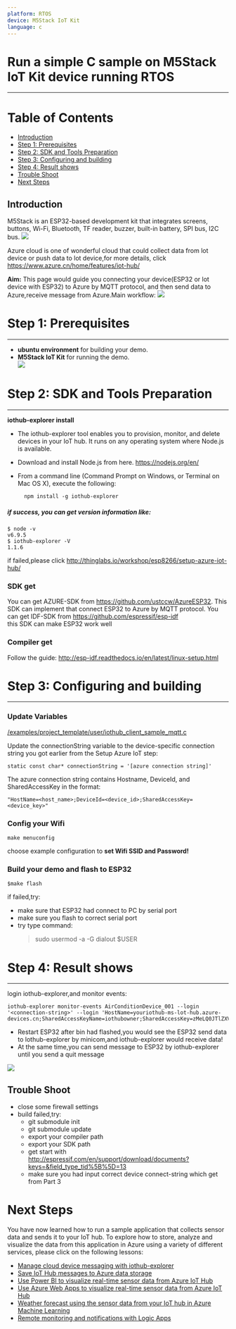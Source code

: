 ```yaml
---
platform: RTOS
device: M5Stack IoT Kit
language: c
---
```


Run a simple C sample on M5Stack IoT Kit device running RTOS
===
---


# Table of Contents
- [Introduction](#Introduction)
- [Step 1: Prerequisites](#Prerequisites)
- [Step 2: SDK and Tools Preparation](#Tools_prepare)
- [Step 3: Configuring and building](#Config_build)
- [Step 4: Result shows](#Results)
- [Trouble Shoot](#TroubleShoot)
- [Next Steps](#NextSteps)


<a name="Introduction"></a>
Introduction
------------------------------

M5Stack is an ESP32-based development kit that integrates screens, buttons, Wi-Fi, Bluetooth, TF reader, buzzer, built-in battery, SPI bus, I2C bus.
![](media/m5stack_starter_kit/PIC2.png)

Azure cloud is one of wonderful cloud that could collect data from lot device or push data to lot device,for more details, click https://www.azure.cn/home/features/iot-hub/

 **Aim:** This page would guide you connecting your device(ESP32 or lot device with ESP32) to Azure by MQTT protocol, and then send data to Azure,receive message from Azure.Main workflow:
![](media/m5stack_starter_kit/PIC18.png)


<a name="Prerequisites"></a>
# Step 1: Prerequisites
 ------------------------------
- **ubuntu environment** for building your demo.
- **M5Stack IoT Kit** for running the demo.  
![](media/m5stack_starter_kit/PIC3.png)


<a name="Tools_prepare"></a>
# Step 2: SDK and Tools Preparation
 ------------------------------
 
  **iothub-explorer install**
 
 - The iothub-explorer tool enables you to provision, monitor, and delete devices in your IoT hub. It runs on any operating system where Node.js is available.

- Download and install Node.js from here.  https://nodejs.org/en/
- From a command line (Command Prompt on Windows, or Terminal on Mac OS X), execute the following:
  ```
    npm install -g iothub-explorer
  ```
##### if success, you can get version information like:
```shell
$ node -v
v6.9.5
$ iothub-explorer -V
1.1.6
```
if failed,please click http://thinglabs.io/workshop/esp8266/setup-azure-iot-hub/

### SDK get
You can get AZURE-SDK from https://github.com/ustccw/AzureESP32. This SDK can implement that connect ESP32 to Azure by MQTT protocol. You can get IDF-SDK from https://github.com/espressif/esp-idf  
this SDK can make ESP32 work well  

### Compiler get
Follow the guide: http://esp-idf.readthedocs.io/en/latest/linux-setup.html

<a name="Config_build"></a>
# Step 3: Configuring and building
 ------------------------------
###  Update Variables
[/examples/project_template/user/iothub_client_sample_mqtt.c](#)

Update the connectionString variable to the device-specific connection string you got earlier from the Setup Azure IoT step:
```
static const char* connectionString = '[azure connection string]'
```
The azure connection string contains Hostname, DeviceId, and SharedAccessKey in the format:
```
"HostName=<host_name>;DeviceId=<device_id>;SharedAccessKey=<device_key>"
 ```
### Config your Wifi
 ```
 make menuconfig
 ```
 choose example configuration to **set Wifi SSID and Password!**

### Build your demo and flash to ESP32
 ```
 $make flash
 ```
 if failed,try:
 - make sure that ESP32 had connect to PC by serial port
 - make sure you flash to correct serial port
 - try type command:
   > sudo usermod -a -G dialout $USER

<a name="Results"></a>
# Step 4: Result shows
 ------------------------------
login iothub-explorer,and monitor events:
```
iothub-explorer monitor-events AirConditionDevice_001 --login '<connection-string>' --login 'HostName=youriothub-ms-lot-hub.azure-devices.cn;SharedAccessKeyName=iothubowner;SharedAccessKey=zMeLQ0JTlZXVcHBVOwRFVmlFtcCz+CtbDpUPBWexbIY='
```
-  Restart ESP32 after bin had flashed,you would see the ESP32 send data to lothub-explorer by minicom,and iothub-explorer would receive data!
- At the same time,you can send message to ESP32 by iothub-explorer until you send a quit message

![](media/m5stack_starter_kit/ReceiveMessageFromDevice.png)

<a name="TroubleShoot"></a>
Trouble Shoot
 ------------------------------
 - close some firewall settings
 - build failed,try:
   - git submodule init
   - git submodule update
   - export your compiler path
   - export your SDK path
   - get start with http://espressif.com/en/support/download/documents?keys=&field_type_tid%5B%5D=13
   - make sure you had input correct device connect-string which get from Part 3

<a name="NextSteps"></a>
# Next Steps

You have now learned how to run a sample application that collects sensor data and sends it to your IoT hub. To explore how to store, analyze and visualize the data from this application in Azure using a variety of different services, please click on the following lessons:

-   [Manage cloud device messaging with iothub-explorer]
-   [Save IoT Hub messages to Azure data storage]
-   [Use Power BI to visualize real-time sensor data from Azure IoT Hub]
-   [Use Azure Web Apps to visualize real-time sensor data from Azure IoT Hub]
-   [Weather forecast using the sensor data from your IoT hub in Azure Machine Learning]
-   [Remote monitoring and notifications with Logic Apps]   

[Manage cloud device messaging with iothub-explorer]: https://docs.microsoft.com/en-us/azure/iot-hub/iot-hub-explorer-cloud-device-messaging
[Save IoT Hub messages to Azure data storage]: https://docs.microsoft.com/en-us/azure/iot-hub/iot-hub-store-data-in-azure-table-storage
[Use Power BI to visualize real-time sensor data from Azure IoT Hub]: https://docs.microsoft.com/en-us/azure/iot-hub/iot-hub-live-data-visualization-in-power-bi
[Use Azure Web Apps to visualize real-time sensor data from Azure IoT Hub]: https://docs.microsoft.com/en-us/azure/iot-hub/iot-hub-live-data-visualization-in-web-apps
[Weather forecast using the sensor data from your IoT hub in Azure Machine Learning]: https://docs.microsoft.com/en-us/azure/iot-hub/iot-hub-weather-forecast-machine-learning
[Remote monitoring and notifications with Logic Apps]: https://docs.microsoft.com/en-us/azure/iot-hub/iot-hub-monitoring-notifications-with-azure-logic-apps
[setup-devbox-linux]: https://github.com/Azure/azure-iot-sdk-c/blob/master/doc/devbox_setup.md
[lnk-setup-iot-hub]: ../../setup_iothub.md
[lnk-manage-iot-hub]: ../../manage_iot_hub.md
